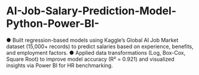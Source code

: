 # AI-Job-Salary-Prediction-Model-Python-Power-BI-
● Built regression-based models using Kaggle’s Global AI Job Market dataset (15,000+ records) to predict salaries based on experience, benefits, and employment factors. ● Applied data transformations (Log, Box-Cox, Square Root) to improve model accuracy (R² = 0.921) and visualized insights via Power BI for HR benchmarking.
